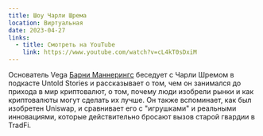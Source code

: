 ```yaml
---
title: Шоу Чарли Шрема
location: Виртуальная
date: 2023-04-27
links:
  - title: Смотреть на YouTube
    link: https://www.youtube.com/watch?v=cL4kT0sDxiM
---
```


Основатель Vega <a href="https://twitter.com/barnabee" target="_blank">Барни Маннерингс</a> беседует с Чарли Шремом в подкасте Untold Stories и рассказывает о том, чем он занимался до прихода в мир криптовалют, о том, почему люди изобрели рынки и как криптовалюты могут сделать их лучше. Он также вспоминает, как был изобретен Uniswap, и сравнивает его с "игрушками" и реальными инновациями, которые действительно бросают вызов старой гвардии в TradFi.
